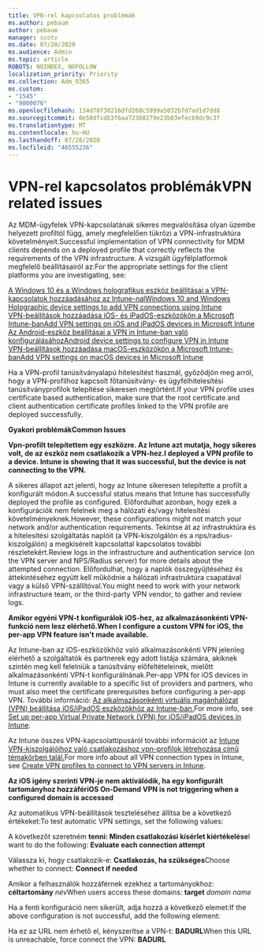 ```yaml
---
title: VPN-rel kapcsolatos problémák
ms.author: pebaum
author: pebaum
manager: scotv
ms.date: 07/28/2020
ms.audience: Admin
ms.topic: article
ROBOTS: NOINDEX, NOFOLLOW
localization_priority: Priority
ms.collection: Adm_O365
ms.custom:
- "1545"
- "9000076"
ms.openlocfilehash: 134d78f30216dfd268c5999a5032b7d7ad1d7dd8
ms.sourcegitcommit: 0e50dfcdb3f6aa72368279e23b83efecb9dc9c3f
ms.translationtype: MT
ms.contentlocale: hu-HU
ms.lasthandoff: 07/28/2020
ms.locfileid: "46555236"
---
```

# <a name="vpn-related-issues"></a><span data-ttu-id="09790-102">VPN-rel kapcsolatos problémák</span><span class="sxs-lookup"><span data-stu-id="09790-102">VPN related issues</span></span>

<span data-ttu-id="09790-103">Az MDM-ügyfelek VPN-kapcsolatának sikeres megvalósítása olyan üzembe helyezett profiltól függ, amely megfelelően tükrözi a VPN-infrastruktúra követelményeit.</span><span class="sxs-lookup"><span data-stu-id="09790-103">Successful implementation of VPN connectivity for MDM clients depends on a deployed profile that correctly reflects the requirements of the VPN infrastructure.</span></span> <span data-ttu-id="09790-104">A vizsgált ügyfélplatformok megfelelő beállításairól az:</span><span class="sxs-lookup"><span data-stu-id="09790-104">For the appropriate settings for the client platforms you are investigating, see:</span></span> 

[<span data-ttu-id="09790-105">A Windows 10 és a Windows holografikus eszköz beállításai a VPN-kapcsolatok hozzáadásához az Intune-nal</span><span class="sxs-lookup"><span data-stu-id="09790-105">Windows 10 and Windows Holographic device settings to add VPN connections using Intune</span></span>](https://docs.microsoft.com/intune/vpn-settings-windows-10)  
[<span data-ttu-id="09790-106">VPN-beállítások hozzáadása iOS- és iPadOS-eszközökön a Microsoft Intune-ban</span><span class="sxs-lookup"><span data-stu-id="09790-106">Add VPN settings on iOS and iPadOS devices in Microsoft Intune</span></span>](https://docs.microsoft.com/intune/vpn-settings-ios)  
[<span data-ttu-id="09790-107">Az Android-eszköz beállításai a VPN in Intune-ban való konfigurálásához</span><span class="sxs-lookup"><span data-stu-id="09790-107">Android device settings to configure VPN in Intune</span></span>](https://docs.microsoft.com/intune/vpn-settings-android)  
[<span data-ttu-id="09790-108">VPN-beállítások hozzáadása macOS-eszközökön a Microsoft Intune-ban</span><span class="sxs-lookup"><span data-stu-id="09790-108">Add VPN settings on macOS devices in Microsoft Intune</span></span>](https://docs.microsoft.com/mem/intune/configuration/vpn-settings-macos)

<span data-ttu-id="09790-109">Ha a VPN-profil tanúsítványalapú hitelesítést használ, győződjön meg arról, hogy a VPN-profilhoz kapcsolt főtanúsítvány- és ügyfélhitelesítési tanúsítványprofilok telepítése sikeresen megtörtént.</span><span class="sxs-lookup"><span data-stu-id="09790-109">If your VPN profile uses certificate based authentication, make sure that the root certificate and client authentication certificate profiles linked to the VPN profile are deployed successfully.</span></span>

<span data-ttu-id="09790-110">**Gyakori problémák**</span><span class="sxs-lookup"><span data-stu-id="09790-110">**Common Issues**</span></span>

<span data-ttu-id="09790-111">**Vpn-profilt telepítettem egy eszközre. Az Intune azt mutatja, hogy sikeres volt, de az eszköz nem csatlakozik a VPN-hez.**</span><span class="sxs-lookup"><span data-stu-id="09790-111">**I deployed a VPN profile to a device. Intune is showing that it was successful, but the device is not connecting to the VPN.**</span></span>

<span data-ttu-id="09790-112">A sikeres állapot azt jelenti, hogy az Intune sikeresen telepítette a profilt a konfigurált módon.</span><span class="sxs-lookup"><span data-stu-id="09790-112">A successful status means that Intune has successfully deployed the profile as configured.</span></span> <span data-ttu-id="09790-113">Előfordulhat azonban, hogy ezek a konfigurációk nem felelnek meg a hálózati és/vagy hitelesítési követelményeknek.</span><span class="sxs-lookup"><span data-stu-id="09790-113">However, these configurations might not match your network and/or authentication requirements.</span></span> <span data-ttu-id="09790-114">Tekintse át az infrastruktúra és a hitelesítési szolgáltatás naplóit (a VPN-kiszolgálón és a nps/radius-kiszolgálón) a megkísérelt kapcsolattal kapcsolatos további részletekért.</span><span class="sxs-lookup"><span data-stu-id="09790-114">Review logs in the infrastructure and authentication service (on the VPN server and NPS/Radius server) for more details about the attempted connection.</span></span> <span data-ttu-id="09790-115">Előfordulhat, hogy a naplók összegyűjtéséhez és áttekintéséhez együtt kell működnie a hálózati infrastruktúra csapatával vagy a külső VPN-szállítóval.</span><span class="sxs-lookup"><span data-stu-id="09790-115">You might need to work with your network infrastructure team, or the third-party VPN vendor, to gather and review logs.</span></span>

<span data-ttu-id="09790-116">**Amikor egyéni VPN-t konfigurálok iOS-hez, az alkalmazásonkénti VPN-funkció nem lesz elérhető.**</span><span class="sxs-lookup"><span data-stu-id="09790-116">**When I configure a custom VPN for iOS, the per-app VPN feature isn't made available.**</span></span>

<span data-ttu-id="09790-117">Az Intune-ban az iOS-eszközökhöz való alkalmazásonkénti VPN jelenleg elérhető a szolgáltatók és partnerek egy adott listája számára, akiknek szintén meg kell felelniük a tanúsítvány előfeltételeinek, mielőtt alkalmazásonkénti VPN-t konfigurálnának.</span><span class="sxs-lookup"><span data-stu-id="09790-117">Per-app VPN for iOS devices in Intune is currently available to a specific list of providers and partners, who must also meet the certificate prerequisites before configuring a per-app VPN.</span></span> <span data-ttu-id="09790-118">További információ: [Az alkalmazásonkénti virtuális magánhálózat (VPN) beállítása iOS/iPadOS eszközökhöz az Intune-ban.](https://docs.microsoft.com/intune/vpn-setting-configure-per-app)</span><span class="sxs-lookup"><span data-stu-id="09790-118">For more info, see [Set up per-app Virtual Private Network (VPN) for iOS/iPadOS devices in Intune](https://docs.microsoft.com/intune/vpn-setting-configure-per-app).</span></span> 

<span data-ttu-id="09790-119">Az Intune összes VPN-kapcsolattípusáról további információt az [Intune VPN-kiszolgálóihoz való csatlakozáshoz vpn-profilok létrehozása című témakörben talál.](https://docs.microsoft.com/intune/vpn-settings-configure)</span><span class="sxs-lookup"><span data-stu-id="09790-119">For more info about all VPN connection types in Intune, see [Create VPN profiles to connect to VPN servers in Intune](https://docs.microsoft.com/intune/vpn-settings-configure).</span></span>  

<span data-ttu-id="09790-120">**Az iOS igény szerinti VPN-je nem aktiválódik, ha egy konfigurált tartományhoz hozzáfér**</span><span class="sxs-lookup"><span data-stu-id="09790-120">**iOS On-Demand VPN is not triggering when a configured domain is accessed**</span></span>

<span data-ttu-id="09790-121">Az automatikus VPN-beállítások teszteléséhez állítsa be a következő értékeket:</span><span class="sxs-lookup"><span data-stu-id="09790-121">To test automatic VPN settings, set the following values:</span></span>

<span data-ttu-id="09790-122">A következőt szeretném **tenni: Minden csatlakozási kísérlet kiértékelése**</span><span class="sxs-lookup"><span data-stu-id="09790-122">I want to do the following: **Evaluate each connection attempt**</span></span> 

<span data-ttu-id="09790-123">Válassza ki, hogy csatlakozik-e: **Csatlakozás, ha szükséges**</span><span class="sxs-lookup"><span data-stu-id="09790-123">Choose whether to connect: **Connect if needed**</span></span>

<span data-ttu-id="09790-124">Amikor a felhasználók hozzáférnek ezekhez a tartományokhoz: **céltartomány** *név*</span><span class="sxs-lookup"><span data-stu-id="09790-124">When users access these domains: **target** *domain name*</span></span>

<span data-ttu-id="09790-125">Ha a fenti konfiguráció nem sikerült, adja hozzá a következő elemet:</span><span class="sxs-lookup"><span data-stu-id="09790-125">If the above configuration is not successful, add the following element:</span></span>

<span data-ttu-id="09790-126">Ha ez az URL nem érhető el, kényszerítse a VPN-t: **BADURL**</span><span class="sxs-lookup"><span data-stu-id="09790-126">When this URL is unreachable, force connect the VPN: **BADURL**</span></span>